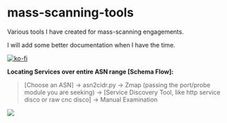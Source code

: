 # mass-scanning-tools

Various tools I have created for mass-scanning engagements. 

I will add some better documentation when I have the time.

[![ko-fi](https://ko-fi.com/img/githubbutton_sm.svg)](https://ko-fi.com/B0B636NHL)

__Locating Services over entire ASN range [Schema Flow]:__

> [Choose an ASN] -> asn2cidr.py -> Zmap (passing the port/probe module you are seeking) -> [Service Discovery Tool, like http service disco or raw cnc disco] -> Manual Examination

![](https://i.kym-cdn.com/entries/icons/original/000/022/524/tumblr_o16n2kBlpX1ta3qyvo1_1280.jpg)
